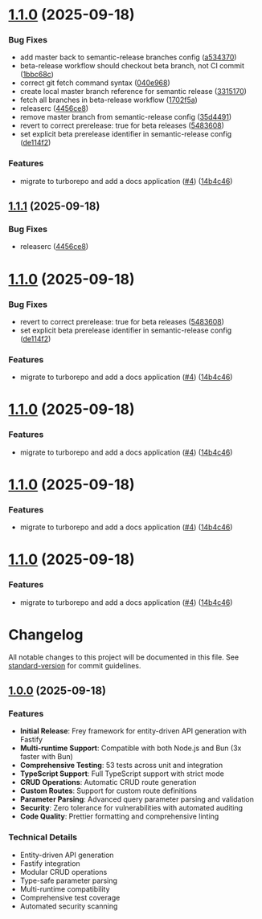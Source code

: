 # [1.1.0](https://github.com/Ked57/frey/compare/v1.0.0...v1.1.0) (2025-09-18)


### Bug Fixes

* add master back to semantic-release branches config ([a534370](https://github.com/Ked57/frey/commit/a534370bce0cb9dd4910f62a3050638460800e85))
* beta-release workflow should checkout beta branch, not CI commit ([1bbc68c](https://github.com/Ked57/frey/commit/1bbc68c80f8f0c18047f70a5a94d391d35843007))
* correct git fetch command syntax ([040e968](https://github.com/Ked57/frey/commit/040e9683d058cfb26c7620b89049e54fdd560a75))
* create local master branch reference for semantic release ([3315170](https://github.com/Ked57/frey/commit/3315170fb4a98b8d8fccd544e8abdde4a84f21ac))
* fetch all branches in beta-release workflow ([1702f5a](https://github.com/Ked57/frey/commit/1702f5ac965568b7e131501ade1ba670f47af689))
* releaserc ([4456ce8](https://github.com/Ked57/frey/commit/4456ce81239330735bf459fc40d8afe15269e277))
* remove master branch from semantic-release config ([35d4491](https://github.com/Ked57/frey/commit/35d4491c3a43ac1044033fb779c3a0177187f5b2))
* revert to correct prerelease: true for beta releases ([5483608](https://github.com/Ked57/frey/commit/54836085292b15c8d16bc81cab284986adaf372a))
* set explicit beta prerelease identifier in semantic-release config ([de114f2](https://github.com/Ked57/frey/commit/de114f2a7d18167927561a24742275589948406d))


### Features

* migrate to turborepo and add a docs application ([#4](https://github.com/Ked57/frey/issues/4)) ([14b4c46](https://github.com/Ked57/frey/commit/14b4c468f75e3287c93538309310a2952864fcfc))

## [1.1.1](https://github.com/Ked57/frey/compare/v1.1.0...v1.1.1) (2025-09-18)


### Bug Fixes

* releaserc ([4456ce8](https://github.com/Ked57/frey/commit/4456ce81239330735bf459fc40d8afe15269e277))

# [1.1.0](https://github.com/Ked57/frey/compare/v1.0.0...v1.1.0) (2025-09-18)


### Bug Fixes

* revert to correct prerelease: true for beta releases ([5483608](https://github.com/Ked57/frey/commit/54836085292b15c8d16bc81cab284986adaf372a))
* set explicit beta prerelease identifier in semantic-release config ([de114f2](https://github.com/Ked57/frey/commit/de114f2a7d18167927561a24742275589948406d))


### Features

* migrate to turborepo and add a docs application ([#4](https://github.com/Ked57/frey/issues/4)) ([14b4c46](https://github.com/Ked57/frey/commit/14b4c468f75e3287c93538309310a2952864fcfc))

# [1.1.0](https://github.com/Ked57/frey/compare/v1.0.0...v1.1.0) (2025-09-18)


### Features

* migrate to turborepo and add a docs application ([#4](https://github.com/Ked57/frey/issues/4)) ([14b4c46](https://github.com/Ked57/frey/commit/14b4c468f75e3287c93538309310a2952864fcfc))

# [1.1.0](https://github.com/Ked57/frey/compare/v1.0.0...v1.1.0) (2025-09-18)


### Features

* migrate to turborepo and add a docs application ([#4](https://github.com/Ked57/frey/issues/4)) ([14b4c46](https://github.com/Ked57/frey/commit/14b4c468f75e3287c93538309310a2952864fcfc))

# [1.1.0](https://github.com/Ked57/frey/compare/v1.0.0...v1.1.0) (2025-09-18)


### Features

* migrate to turborepo and add a docs application ([#4](https://github.com/Ked57/frey/issues/4)) ([14b4c46](https://github.com/Ked57/frey/commit/14b4c468f75e3287c93538309310a2952864fcfc))

# Changelog

All notable changes to this project will be documented in this file. See [standard-version](https://github.com/conventional-changelog/standard-version) for commit guidelines.

## [1.0.0](https://github.com/Ked57/frey/compare/v1.0.0-beta.3...v1.0.0) (2025-09-18)

### Features

* **Initial Release**: Frey framework for entity-driven API generation with Fastify
* **Multi-runtime Support**: Compatible with both Node.js and Bun (3x faster with Bun)
* **Comprehensive Testing**: 53 tests across unit and integration
* **TypeScript Support**: Full TypeScript support with strict mode
* **CRUD Operations**: Automatic CRUD route generation
* **Custom Routes**: Support for custom route definitions
* **Parameter Parsing**: Advanced query parameter parsing and validation
* **Security**: Zero tolerance for vulnerabilities with automated auditing
* **Code Quality**: Prettier formatting and comprehensive linting

### Technical Details

* Entity-driven API generation
* Fastify integration
* Modular CRUD operations
* Type-safe parameter parsing
* Multi-runtime compatibility
* Comprehensive test coverage
* Automated security scanning

